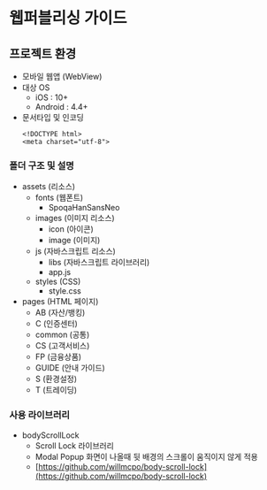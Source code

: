 # 웹퍼블리싱 가이드

## 프로젝트 환경

- 모바일 웹앱 (WebView)
- 대상 OS
  - iOS : 10+
  - Android : 4.4+
- 문서타입 및 인코딩
  ```
  <!DOCTYPE html>
  <meta charset="utf-8">
  ```

### 폴더 구조 및 설명

- assets (리소스)
  - fonts (웹폰트)
    - SpoqaHanSansNeo
  - images (이미지 리소스)
    - icon (아이콘)
    - image (이미지)
  - js (자바스크립트 리소스)
    - libs (자바스크립트 라이브러리)
    - app.js
  - styles (CSS)
    - style.css
- pages (HTML 페이지)
  - AB (자산/뱅킹)
  - C (인증센터)
  - common (공통)
  - CS (고객서비스)
  - FP (금융상품)
  - GUIDE (안내 가이드)
  - S (환경설정)
  - T (트레이딩)

### 사용 라이브러리

- bodyScrollLock
  - Scroll Lock 라이브러리
  - Modal Popup 화면이 나올때 뒷 배경의 스크롤이 움직이지 않게 적용
  - [https://github.com/willmcpo/body-scroll-lock](https://github.com/willmcpo/body-scroll-lock)
